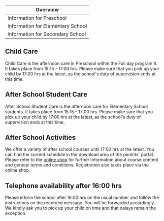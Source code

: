 | Overview |
| --- |
| Information for Preschool | yes |
| Information for Elementary School | yes |
| Information for Secondary School | yes |

## Child Care 

Child Care is the afternoon care in Preschool within the Full day program II. It takes place from 15:15 - 17:00 hrs. Please make sure that you pick up your child by 17:00 hrs at the latest, as the school's duty of supervision ends at this time.

## After School Student Care 

After School Student Care is the afternoon care for Elementary School students. It takes place from 15:15 - 17:00 hrs. Please make sure that you pick up your child by 17:00 hrs at the latest, as the school's duty of supervision ends at this time.

## After School Activities 

We offer a variety of after school courses until 17:00 hrs at the latest. You can find the current schedule in the download area of the parents' portal. Please refer to the [online shop](https://shop.accadis-isb.com/) for further information about course content and general terms and conditions. Registration also takes place via the online shop.

## Telephone availability after 16:00 hrs 

Please inform the school after 16:00 hrs on the usual number and follow the instructions on the recorded message. You will be forwarded accordingly. We kindly ask you to pick up your child on time and that delays remain the exception.